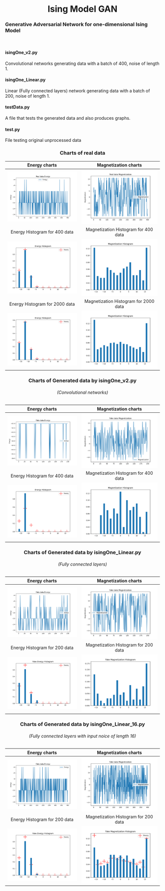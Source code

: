 <h1 align="center"> Ising Model GAN</h1>

<h3>Generative Adversarial Network for one-dimensional Ising Model</h3><br>

<h4>isingOne_v2.py</h4>
Convolutional networks generating data with a batch of 400, noise of length 1.

<h4>isingOne_Linear.py</h4>
Linear (Fully connected layers) network generating data with a batch of 200, noise of length 1.

<h4>testData.py</h4>
A file that tests the generated data and also produces graphs.

<h4>test.py</h4>
File testing original unprocessed data <br/>

<h3 align="center">Charts of real data</h3>

|               Energy charts               |              Magnetization charts               |
|:-----------------------------------------:|:-----------------------------------------------:|
|       ![](Data/RealDataEnergy.png)        |       ![](Data/RealDataMagnetization.png)       |
|       Energy Histogram for 400 data       |      Magnetization Histogram for 400 data       |
|   ![](Data/RealDataEnergyHistogram.png)   |   ![](Data/RealDataMagnetizationHitogram.png)   |
|      Energy Histogram for 2000 data       |      Magnetization Histogram for 2000 data      |
| ![](Data/RealDataEnergyHistogram2000.png) | ![](Data/RealDataMagnetizationHitogram2000.png) |

<h3 align="center">Charts of Generated data by isingOne_v2.py </h3> <h6 align="center">(Convolutional networks)</h6>

|           Energy charts           |           Magnetization charts           |
|:---------------------------------:|:----------------------------------------:|
|   ![](Data/FakeDataEnergy.png)    |   ![](Data/FakeDataMagnetization.png)    |
|   Energy Histogram for 400 data   |   Magnetization Histogram for 400 data   |
| ![](Data/FakeEnergyHistogram.png) | ![](Data/FakeMagnetizationHistogram.png) |

<h3 align="center">Charts of Generated data by isingOne_Linear.py</h3> <h6 align="center">(Fully connected layers)</h6>

|                   Energy charts                    |                   Magnetization charts                    |
|:--------------------------------------------------:|:---------------------------------------------------------:|
|   ![](outDataLinear-7-200-1-0005/FakeEnergy.png)   |   ![](outDataLinear-7-200-1-0005/FakeMagnetization.png)   |
|           Energy Histogram for 200 data            |           Magnetization Histogram for 200 data            |
| ![](outDataLinear-7-200-1-0005/FakeEnergyHist.png) | ![](outDataLinear-7-200-1-0005/FakeMagnetizationHist.png) |

<h3 align="center">Charts of Generated data by isingOne_Linear_16.py</h3> <h6 align="center">(Fully connected layers with input noice of length 16)</h6>

|                       Energy charts                       |                       Magnetization charts                       |
|:---------------------------------------------------------:|:----------------------------------------------------------------:|
|   ![](outData[16]Linear-28-2200-16-0004/FakeEnergy.png)   |   ![](outData[16]Linear-28-2200-16-0004/FakeMagnetization.png)   |
|               Energy Histogram for 200 data               |               Magnetization Histogram for 200 data               |
| ![](outData[16]Linear-28-2200-16-0004/FakeEnergyHist.png) | ![](outData[16]Linear-28-2200-16-0004/FakeMagnetizationHist.png) |




